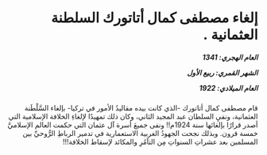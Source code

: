 <h1 dir="rtl">إلغاء مصطفى كمال أتاتورك السلطنة العثمانية .</h1>

<h5 dir="rtl">العام الهجري:  1341

الشهر القمري: ربيع الأول

العام الميلادي: 1922</h5>

<p dir="rtl">قام مصطفى كمال أتاتورك -الذي كانت بيده مقاليدُ الأمور في تركيا- بإلغاء السَّلْطَنة العثمانية، ونفيِ السلطان عبد المجيد الثاني، وكان ذلك تمهيدًا لإلغاءِ الخلافة الإسلامية التي أصدر قرارًا بإلغائها سنة 1924م!! ونفى جميعَ أسرة آل عثمان التي حكمت العالم الإسلاميَّ خمسة قرون. وبذلك نجحت الجهودُ الغربية الاستعمارية في تدمير الرباطِ الرُّوحيِّ بين المسلمين بعد عشراتِ السنواتِ مِن التآمُرِ والمكائد لإسقاط الخلافة!!!</p></br>
